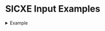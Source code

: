 # SICXE Input Examples

<details>
<summary>Example</summary>

<br>
<b>Prog 1</b>
<pre>
H.XXPROG2.0000000.000026
D.XXXMIN.000023.XXZERO.00001D
R.XALPHA.XXXMAX
T.000000.26.6F201D75012C050000039000002BA0133720030F200D9041A0153B2FEC000
000000003000000
M.00000A.05+ALPHA
M.000023.06+MAX
E.000000
</pre>

<br>
<b>Prog 2</b>
<pre>
H.XXPROG3.0000000.000023
D.XXXINF.000020
R.02XXXMAX.03XXXMIN
T.000000.18.031000006F1000009C400C10001898406F20089404FB2005
T.000020.03.008000
M.000001.05+02
M.000005.05+03
M.00000B.05+01
E.000000
</pre>
</br>

<br>
<b>Prog 3</b>
<pre>
H.XXPROG1.0000000.00014E
D.XALPHA.00001F.XXXMAX.00014B
R.XXXINF.XXZERO
T.000000.1D.6D000375012C05000003A0132B213C2B3000160F21359041A0153B2FEA
T.00014B.03.000000
M.000010.05+PROG1
M.00014B.06+INF
M.00014B.06-ZERO
E.000000
</pre>

</details>
